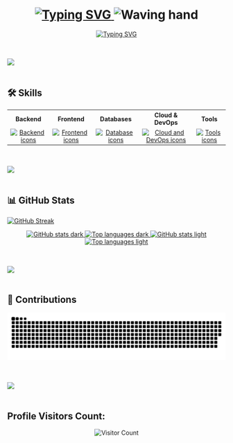 <h1 align="center">
  <a href="https://git.io/typing-svg">
    <img src="https://readme-typing-svg.herokuapp.com?font=Fira+Code&pause=1000&color=26B60E&center=true&width=435&separator=%3D&lines=console.log(%22Bienvenido%22);%3Dprint(%22Bienvenido%22)%3D%3Ctitle%3EBienvenido%3C%2Ftitle%3E%3Ddocument.write(%22Bienvenido%22);%3Dcout+%3C%3C+%22Bienvenido%22+%3C%3C+endl;%3Decho+%22Bienvenido%22;" alt="Typing SVG" />
  </a>
  <img src="https://media.giphy.com/media/hvRJCLFzcasrR4ia7z/giphy.gif" width="35" alt="Waving hand" />
</h1>

<p align="center">
  <a href="https://git.io/typing-svg">
    <img src="https://readme-typing-svg.herokuapp.com?font=Fira+Code&duration=2000&color=C8C8C8&multiline=true&repeat=false&width=540&height=180&lines=Hi%2C+my+name+is+Jhon+Huanacuni%2C++I'm+22+years+;old%2C+and+I'm+passionate+about+web+;development.+I+love+creating+functional%2C;+modern%2C+and+accessible+websites+and++;applications.+I'm+currently+learning+and+;working+with+technologies+like+JavaScript%2C+;React%2C+Django%2C+Node.js%2C+and+CSS3." alt="Typing SVG" />
  </a>
</p>

<br><br>
<img src="https://user-images.githubusercontent.com/73097560/115834477-dbab4500-a447-11eb-908a-139a6edaec5c.gif"><br><br>

## 🛠️ Skills

<table align="center" cellspacing="30" style="text-align:center;">
  <tr>
    <th>Backend</th>
    <th>Frontend</th>
    <th>Databases</th>
    <th>Cloud & DevOps</th>
    <th>Tools</th>
  </tr>
  <tr>
    <td>
      <a href="https://skillicons.dev">
        <img src="https://skillicons.dev/icons?i=js,nodejs,python,django" alt="Backend icons" />
      </a>
    </td>
    <td>
      <a href="https://skillicons.dev">
        <img src="https://skillicons.dev/icons?i=html,css,js,react,nextjs,tailwind,bootstrap" alt="Frontend icons" />
      </a>
    </td>
    <td>
      <a href="https://skillicons.dev">
        <img src="https://skillicons.dev/icons?i=mysql,postgres,mongodb" alt="Database icons" />
      </a>
    </td>
    <td>
      <a href="https://skillicons.dev">
        <img src="https://skillicons.dev/icons?i=aws,azure" alt="Cloud and DevOps icons" />
      </a>
    </td>
    <td>
      <a href="https://skillicons.dev">
        <img src="https://skillicons.dev/icons?i=git,github,vscode,postman" alt="Tools icons" />
      </a>
    </td>
  </tr>
</table>

<br><br>
<img src="https://user-images.githubusercontent.com/73097560/115834477-dbab4500-a447-11eb-908a-139a6edaec5c.gif"><br><br>



## 📊 GitHub Stats

[![GitHub Streak](https://streak-stats.demolab.com?user=JhonHuanacuni&theme=whatsapp-dark2&card_width=830)](https://git.io/streak-stats)

<div align="center">

  <a href="https://github.com/JhonHuanacuni/github-readme-stats#gh-dark-mode-only">
    <img height="200" src="https://github-readme-stats.vercel.app/api?username=JhonHuanacuni&show_icons=true&theme=gotham#gh-dark-mode-only" alt="GitHub stats dark" />
  </a>

  <a href="https://github.com/JhonHuanacuni/github-readme-stats#gh-dark-mode-only">
    <img height="200" src="https://github-readme-stats.vercel.app/api/top-langs/?username=JhonHuanacuni&layout=compact&langs_count=8&hide=jupyter%20notebook&card_width=330&theme=gotham#gh-dark-mode-only" alt="Top languages dark" />
  </a>

  <a href="https://github.com/JhonHuanacuni/github-readme-stats#gh-light-mode-only">
    <img height="200" src="https://github-readme-stats.vercel.app/api?username=JhonHuanacuni&show_icons=true&theme=catppuccin_latte#gh-light-mode-only" alt="GitHub stats light" />
  </a>

  <a href="https://github.com/anuraghazra/github-readme-stats#gh-light-mode-only">
    <img height="200" src="https://github-readme-stats.vercel.app/api/top-langs/?username=JhonHuanacuni&layout=compact&langs_count=8&hide=jupyter%20notebook&card_width=330&theme=catppuccin_latte#gh-light-mode-only" alt="Top languages light" />
  </a>

</div>

<br><br>
<img src="https://user-images.githubusercontent.com/73097560/115834477-dbab4500-a447-11eb-908a-139a6edaec5c.gif"><br><br>

## 🐍 Contributions

<p align="center">
  <img alt="GitHub contribution grid snake animation" src="https://raw.githubusercontent.com/JhonHuanacuni/JhonHuanacuni/main/output/github-user-contribution.svg" />
</p>

<br><br>
<img src="https://user-images.githubusercontent.com/73097560/115834477-dbab4500-a447-11eb-908a-139a6edaec5c.gif"><br><br>

## Profile Visitors Count: 
<div align="center">
  <img src="https://profile-counter.glitch.me/JhonHuanacuni/count.svg" alt="Visitor Count" />
</div>

